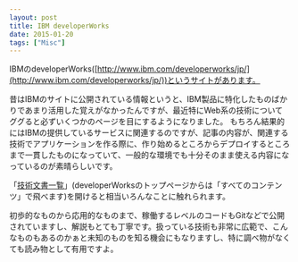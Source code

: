 ```yaml
---
layout: post
title: IBM developerWorks
date: 2015-01-20
tags: ["Misc"]
---
```


IBMのdeveloperWorks([http://www.ibm.com/developerworks/jp/](http://www.ibm.com/developerworks/jp/))というサイトがあります。

昔はIBMのサイトに公開されている情報というと、IBM製品に特化したものばかりであまり活用した覚えがなかったんですが、最近特にWeb系の技術についてググると必ずいくつかのページを目にするようになりました。
もちろん結果的にはIBMの提供しているサービスに関連するのですが、記事の内容が、関連する技術でアプリケーションを作る際に、作り始めるところからデプロイするところまで一貫したものになっていて、一般的な環境でも十分そのまま使える内容になっているのが素晴らしいです。

「[技術文書一覧](https://www.ibm.com/developerworks/jp/views/global/libraryview.jsp)」(developerWorksのトップページからは「すべてのコンテンツ」で飛べます)を開けると相当いろんなことに触れられます。

初歩的なものから応用的なものまで、稼働するレベルのコードもGitなどで公開されていますし、解説もとても丁寧です。扱っている技術も非常に広範で、こんなものもあるのかぁと未知のものを知る機会にもなりますし、特に調べ物がなくても読み物として有用ですよ。